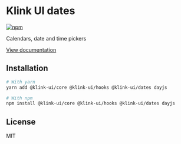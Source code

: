 # Klink UI dates

[![npm](https://img.shields.io/npm/dm/@klink-ui/dates)](https://www.npmjs.com/package/@klink-ui/dates)

Calendars, date and time pickers

[View documentation](https://klink-ui.dev/)

## Installation

```bash
# With yarn
yarn add @klink-ui/core @klink-ui/hooks @klink-ui/dates dayjs

# With npm
npm install @klink-ui/core @klink-ui/hooks @klink-ui/dates dayjs
```

## License

MIT
